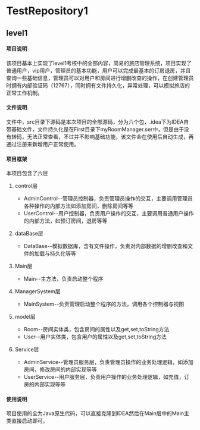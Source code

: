 # TestRepository1

## level1

#### 项目说明

该项目基本上实现了level1考核中的全部内容，简易的旅店管理系统，项目实现了普通用户，vip用户，管理员的基本功能，用户可以完成最基本的订房退房，并且查询一些基础信息，管理员可以对用户和房间进行增删改查的操作，在创建管理员时拥有内部验证码（12767），同时拥有文件持久化，异常处理，可以模拟旅店的正常工作机制。

#### 文件说明

文件中，src目录下源码是本次项目的全部源码，分为六个包，.idea下为IDEA自带基础文件，文件持久化是在First目录下myRoomManager.ser中，但是由于没有转码，无法正常查看，不过并不影响基础功能，该文件会在使用后自动生成，再通过注册来新增用户正常使用。

#### 项目框架

本项目包含了六层

1. control层
   - AdminControl--管理员控制器，负责管理员操作的交互，主要调用管理员各种操作的内部方法如添加房间，删除房间等等
   - UserControl--用户控制器，负责用户操作的交互，主要调用普通用户操作的内部方法，如预订房间，退房等等

2. dataBase层
   - DataBase--模拟数据库，含有文件操作，负责对内部数据的增删改查和文件的加载与持久化等等

3. Main层
   - Main--主方法，负责启动整个程序

4. ManagerSystem层
   - MainSystem--负责管理启动整个程序的方法，调用各个控制器与视图

5. model层
   - Room--房间实体类，包含房间的属性以及get,set,toString方法
   - User--用户实体类，包含用户的属性以及get,set,toString方法

6. Service层
   - AdminService--管理员服务层，负责管理员操作的业务处理逻辑，如添加房间，修改房间的内部实现等等
   - UserService--用户服务层，负责用户操作的业务处理逻辑，如充值，订房的内部实现等等

#### 使用说明

项目使用的全为Java原生代码，可以直接克隆到IDEA然后在Main层中的Main主类直接启动即可。

   














